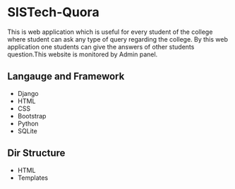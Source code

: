 # SISTech-Quora

This is web application which is useful for every student of the college where student can ask any type of query regarding the college. By this web application one students can give the answers of other students question.This website is monitored by Admin panel.

## Langauge and Framework
* Django
* HTML
* CSS
* Bootstrap
* Python
* SQLite


## Dir Structure

* HTML
* Templates


